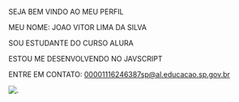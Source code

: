 SEJA BEM VINDO AO MEU PERFIL

MEU NOME: JOAO VITOR LIMA DA SILVA 

SOU ESTUDANTE DO CURSO ALURA

ESTOU ME DESENVOLVENDO NO JAVSCRIPT

ENTRE EM CONTATO: 00001116246387sp@al.educacao.sp.gov.br

![.](https://media.tenor.com/l6AOZcsATDgAAAAM/chillbro-cat.gif)
